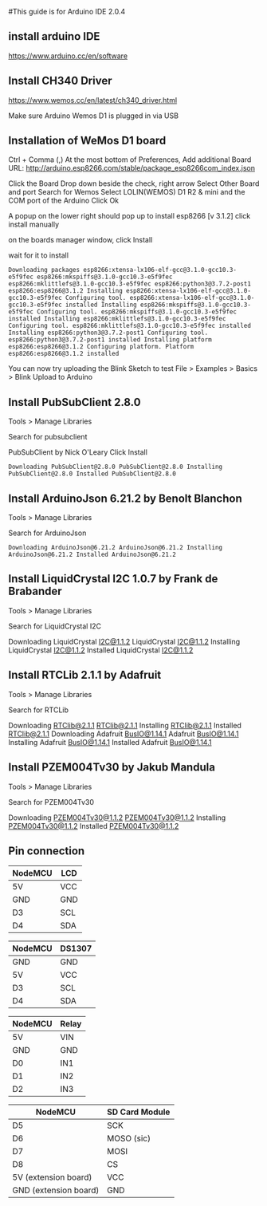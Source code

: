 #This guide is for Arduino IDE 2.0.4
## install arduino IDE
https://www.arduino.cc/en/software

## Install CH340 Driver
https://www.wemos.cc/en/latest/ch340_driver.html

Make sure Arduino Wemos D1 is plugged in via USB
## Installation of WeMos D1 board
Ctrl + Comma (,)
At the most bottom of Preferences,
Add additional Board URL: http://arduino.esp8266.com/stable/package_esp8266com_index.json

Click the Board Drop down beside the check, right arrow
Select Other Board and port
Search for Wemos
Select LOLIN(WEMOS) D1 R2 & mini
and the COM port of the Arduino 
Click Ok

A popup on the lower right should pop up to install esp8266 [v 3.1.2]
click install manually

on the boards manager window, click Install

wait for it to install

``
Downloading packages
esp8266:xtensa-lx106-elf-gcc@3.1.0-gcc10.3-e5f9fec
esp8266:mkspiffs@3.1.0-gcc10.3-e5f9fec
esp8266:mklittlefs@3.1.0-gcc10.3-e5f9fec
esp8266:python3@3.7.2-post1
esp8266:esp8266@3.1.2
Installing esp8266:xtensa-lx106-elf-gcc@3.1.0-gcc10.3-e5f9fec
Configuring tool.
esp8266:xtensa-lx106-elf-gcc@3.1.0-gcc10.3-e5f9fec installed
Installing esp8266:mkspiffs@3.1.0-gcc10.3-e5f9fec
Configuring tool.
esp8266:mkspiffs@3.1.0-gcc10.3-e5f9fec installed
Installing esp8266:mklittlefs@3.1.0-gcc10.3-e5f9fec
Configuring tool.
esp8266:mklittlefs@3.1.0-gcc10.3-e5f9fec installed
Installing esp8266:python3@3.7.2-post1
Configuring tool.
esp8266:python3@3.7.2-post1 installed
Installing platform esp8266:esp8266@3.1.2
Configuring platform.
Platform esp8266:esp8266@3.1.2 installed
``

You can now try uploading the Blink Sketch to test
File > Examples > Basics > Blink
Upload to Arduino


## Install PubSubClient 2.8.0
Tools > Manage Libraries

Search for pubsubclient

PubSubClient by Nick O'Leary
Click Install

``
Downloading PubSubClient@2.8.0
PubSubClient@2.8.0
Installing PubSubClient@2.8.0
Installed PubSubClient@2.8.0
``


## Install ArduinoJson 6.21.2 by Benolt Blanchon
Tools > Manage Libraries

Search for ArduinoJson


``
Downloading ArduinoJson@6.21.2
ArduinoJson@6.21.2
Installing ArduinoJson@6.21.2
Installed ArduinoJson@6.21.2
``

## Install LiquidCrystal I2C 1.0.7 by Frank de Brabander

Tools > Manage Libraries

Search for LiquidCrystal I2C

Downloading LiquidCrystal I2C@1.1.2
LiquidCrystal I2C@1.1.2
Installing LiquidCrystal I2C@1.1.2
Installed LiquidCrystal I2C@1.1.2

## Install RTCLib 2.1.1 by Adafruit

Tools > Manage Libraries

Search for RTCLib

Downloading RTClib@2.1.1
RTClib@2.1.1
Installing RTClib@2.1.1
Installed RTClib@2.1.1
Downloading Adafruit BusIO@1.14.1
Adafruit BusIO@1.14.1
Installing Adafruit BusIO@1.14.1
Installed Adafruit BusIO@1.14.1

## Install PZEM004Tv30 by Jakub Mandula

Tools > Manage Libraries

Search for PZEM004Tv30

Downloading PZEM004Tv30@1.1.2
PZEM004Tv30@1.1.2
Installing PZEM004Tv30@1.1.2
Installed PZEM004Tv30@1.1.2

## Pin connection

| NodeMCU | LCD |
|---------|-----|
| 5V      | VCC |
| GND     | GND |
| D3      | SCL |
| D4      | SDA |

| NodeMCU | DS1307 |
|---------|--------|
| GND     | GND    |
| 5V      | VCC    |
| D3      | SCL    |
| D4      | SDA    |

| NodeMCU | Relay |
|---------|-------|
| 5V      | VIN   |
| GND     | GND   |
| D0      | IN1   |
| D1      | IN2   |
| D2      | IN3   | 

| NodeMCU               | SD Card Module |
|-----------------------|----------------|
| D5                    | SCK            |
| D6                    | MOSO (sic)     |
| D7                    | MOSI           |
| D8                    | CS             |
| 5V (extension board)  | VCC            |
| GND (extension board) | GND            |
